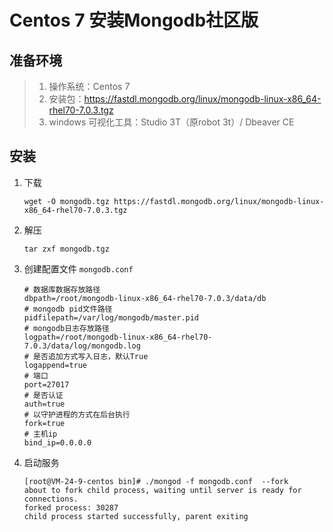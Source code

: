 # Centos 7 安装Mongodb社区版

## 准备环境

> 1. 操作系统：Centos 7
> 2. 安装包：https://fastdl.mongodb.org/linux/mongodb-linux-x86_64-rhel70-7.0.3.tgz
> 3. windows 可视化工具：Studio 3T（原robot 3t）/ Dbeaver CE

## 安装

1. 下载

    ```
    wget -O mongodb.tgz https://fastdl.mongodb.org/linux/mongodb-linux-x86_64-rhel70-7.0.3.tgz
    ```

2. 解压

    ```
    tar zxf mongodb.tgz
    ```

3. 创建配置文件 `mongodb.conf`

    ```
    # 数据库数据存放路径
    dbpath=/root/mongodb-linux-x86_64-rhel70-7.0.3/data/db
    # mongodb pid文件路径
    pidfilepath=/var/log/mongodb/master.pid 
    # mongodb日志存放路径
    logpath=/root/mongodb-linux-x86_64-rhel70-7.0.3/data/log/mongodb.log
    # 是否追加方式写入日志，默认True
    logappend=true
    # 端口
    port=27017
    # 是否认证
    auth=true
    # 以守护进程的方式在后台执行
    fork=true
    # 主机ip
    bind_ip=0.0.0.0
    ```

4. 启动服务

    ```
    [root@VM-24-9-centos bin]# ./mongod -f mongodb.conf  --fork
    about to fork child process, waiting until server is ready for connections.
    forked process: 30287
    child process started successfully, parent exiting
    ```

    